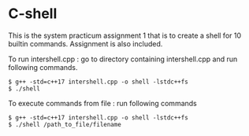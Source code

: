 # C-shell
This is the system practicum assignment 1 that is to create a shell for 10 builtin commands. Assignment is also included.

To run intershell.cpp : go to directory containing intershell.cpp and run following commands.
```
$ g++ -std=c++17 intershell.cpp -o shell -lstdc++fs
$ ./shell
```
To execute commands from file : run following commands
```
$ g++ -std=c++17 intershell.cpp -o shell -lstdc++fs
$ ./shell /path_to_file/filename
```
